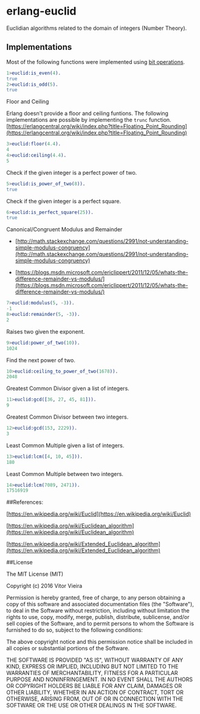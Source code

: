 # erlang-euclid


Euclidian algorithms related to the domain of integers (Number Theory). 


## Implementations

Most of the following functions were implemented using [bit operations](http://erlang.org/doc/reference_manual/expressions.html#id80601).

```erlang
1>euclid:is_even(4).
true
2>euclid:is_odd(5).
true
```

Floor and Ceiling

Erlang doesn't provide a floor and ceiling funtions. The following implementations are possible by implementing the `trunc` function. [https://erlangcentral.org/wiki/index.php?title=Floating_Point_Rounding](https://erlangcentral.org/wiki/index.php?title=Floating_Point_Rounding)
 
```erlang
3>euclid:floor(4.4).
4
4>euclid:ceiling(4.4).
5
```

Check if the given integer is a perfect power of two.

```erlang
5>euclid:is_power_of_two(8)).
true
```

Check if the given integer is a perfect square.

```erlang
6>euclid:is_perfect_square(25)).
true
```


Canonical/Congruent Modulus and Remainder  

* [http://math.stackexchange.com/questions/2991/not-understanding-simple-modulus-congruency](http://math.stackexchange.com/questions/2991/not-understanding-simple-modulus-congruency)
 
* [https://blogs.msdn.microsoft.com/ericlippert/2011/12/05/whats-the-difference-remainder-vs-modulus/](https://blogs.msdn.microsoft.com/ericlippert/2011/12/05/whats-the-difference-remainder-vs-modulus/)  


```erlang
7>euclid:modulus(5, -3)).
-1
8>euclid:remainder(5, -3)).
2
```

Raises two given the exponent.

```erlang
9>euclid:power_of_two(10)).
1024
```

Find the next power of two.

```erlang
10>euclid:ceiling_to_power_of_two(1678)).
2048
```

Greatest Common Divisor given a list of integers.

```erlang
11>euclid:gcd([36, 27, 45, 81])).
9
```

Greatest Common Divisor between two integers.

```erlang
12>euclid:gcd(153, 2229)).
3
```

Least Common Multiple given a list of integers.

```erlang
13>euclid:lcm([4, 10, 45])).
180
```

Least Common Multiple between two integers.

```erlang
14>euclid:lcm(7089, 2471)).
17516919
```


##References:

[https://en.wikipedia.org/wiki/Euclid](https://en.wikipedia.org/wiki/Euclid)

[https://en.wikipedia.org/wiki/Euclidean_algorithm](https://en.wikipedia.org/wiki/Euclidean_algorithm)

[https://en.wikipedia.org/wiki/Extended_Euclidean_algorithm](https://en.wikipedia.org/wiki/Extended_Euclidean_algorithm)


##License

The MIT License (MIT)

Copyright (c) 2016 Vitor Vieira

Permission is hereby granted, free of charge, to any person obtaining a copy
of this software and associated documentation files (the "Software"), to deal
in the Software without restriction, including without limitation the rights
to use, copy, modify, merge, publish, distribute, sublicense, and/or sell
copies of the Software, and to permit persons to whom the Software is
furnished to do so, subject to the following conditions:

The above copyright notice and this permission notice shall be included in all
copies or substantial portions of the Software.

THE SOFTWARE IS PROVIDED "AS IS", WITHOUT WARRANTY OF ANY KIND, EXPRESS OR
IMPLIED, INCLUDING BUT NOT LIMITED TO THE WARRANTIES OF MERCHANTABILITY,
FITNESS FOR A PARTICULAR PURPOSE AND NONINFRINGEMENT. IN NO EVENT SHALL THE
AUTHORS OR COPYRIGHT HOLDERS BE LIABLE FOR ANY CLAIM, DAMAGES OR OTHER
LIABILITY, WHETHER IN AN ACTION OF CONTRACT, TORT OR OTHERWISE, ARISING FROM,
OUT OF OR IN CONNECTION WITH THE SOFTWARE OR THE USE OR OTHER DEALINGS IN THE
SOFTWARE.

